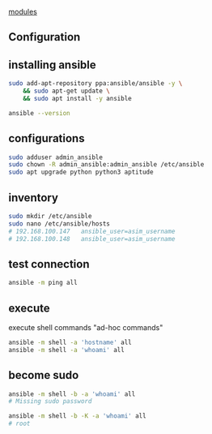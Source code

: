 [modules](https://docs.ansible.com/ansible/latest/modules/modules_by_category.html)


## Configuration


## installing ansible
```bash
sudo add-apt-repository ppa:ansible/ansible -y \
    && sudo apt-get update \
    && sudo apt install -y ansible

ansible --version
```


## configurations
```bash
sudo adduser admin_ansible
sudo chown -R admin_ansible:admin_ansible /etc/ansible
sudo apt upgrade python python3 aptitude
```


## inventory
```bash
sudo mkdir /etc/ansible
sudo nano /etc/ansible/hosts
# 192.168.100.147   ansible_user=asim_username
# 192.168.100.148   ansible_user=asim_username
```


## test connection
```bash
ansible -m ping all
```


## execute
execute shell commands "ad-hoc commands"
```bash
ansible -m shell -a 'hostname' all
ansible -m shell -a 'whoami' all
```

## become sudo
```bash
ansible -m shell -b -a 'whoami' all 
# Missing sudo password

ansible -m shell -b -K -a 'whoami' all
# root
```

